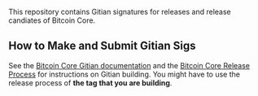 This repository contains Gitian signatures for releases and release candiates of Bitcoin Core.

## How to Make and Submit Gitian Sigs

See the [Bitcoin Core Gitian documentation](https://github.com/bitcoin-core/docs/blob/master/gitian-building.md)
and the [Bitcoin Core Release Process](https://github.com/bitcoin/bitcoin/blob/master/doc/release-process.md)
for instructions on Gitian building. You might have to use the release process of **the tag that you are building**.
